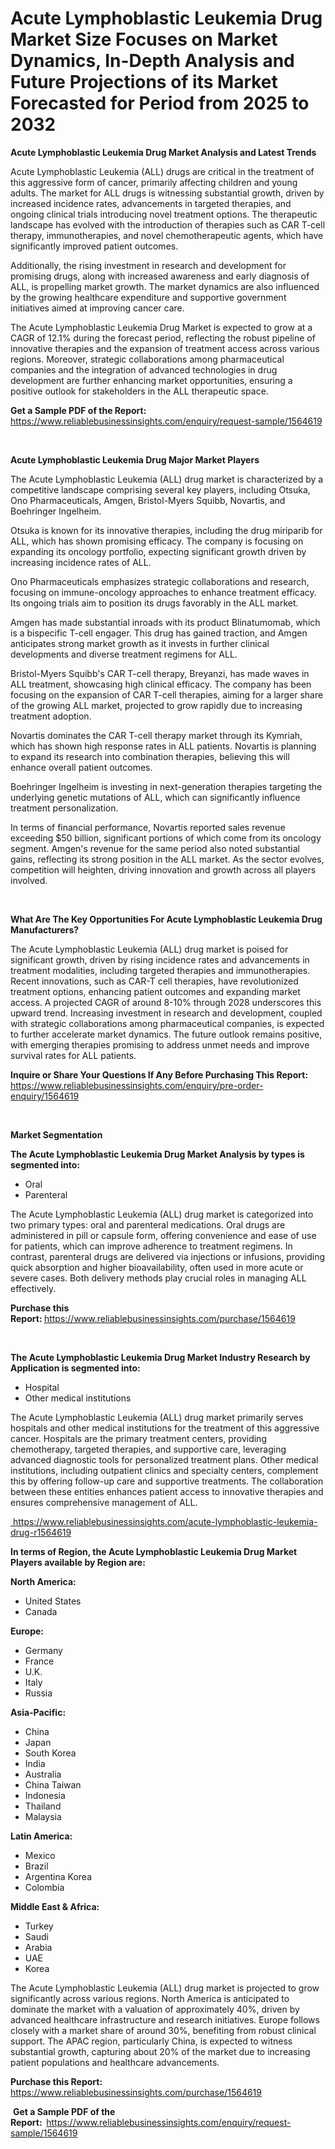 <p><h1>Acute Lymphoblastic Leukemia Drug Market Size Focuses on Market Dynamics, In-Depth Analysis and Future Projections of its Market Forecasted for Period from 2025 to 2032</h1></p><p><strong>Acute Lymphoblastic Leukemia Drug Market Analysis and Latest Trends</strong></p>
<p><p>Acute Lymphoblastic Leukemia (ALL) drugs are critical in the treatment of this aggressive form of cancer, primarily affecting children and young adults. The market for ALL drugs is witnessing substantial growth, driven by increased incidence rates, advancements in targeted therapies, and ongoing clinical trials introducing novel treatment options. The therapeutic landscape has evolved with the introduction of therapies such as CAR T-cell therapy, immunotherapies, and novel chemotherapeutic agents, which have significantly improved patient outcomes.</p><p>Additionally, the rising investment in research and development for promising drugs, along with increased awareness and early diagnosis of ALL, is propelling market growth. The market dynamics are also influenced by the growing healthcare expenditure and supportive government initiatives aimed at improving cancer care. </p><p>The Acute Lymphoblastic Leukemia Drug Market is expected to grow at a CAGR of 12.1% during the forecast period, reflecting the robust pipeline of innovative therapies and the expansion of treatment access across various regions. Moreover, strategic collaborations among pharmaceutical companies and the integration of advanced technologies in drug development are further enhancing market opportunities, ensuring a positive outlook for stakeholders in the ALL therapeutic space.</p></p>
<p><strong>Get a Sample PDF of the Report:&nbsp;</strong> <a href="https://www.reliablebusinessinsights.com/enquiry/request-sample/1564619?utm_campaign=2099&utm_medium=2&utm_source=Github&utm_content=ia&utm_term=19042025&utm_id=acute-lymphoblastic-leukemia-drug">https://www.reliablebusinessinsights.com/enquiry/request-sample/1564619</a></p>
<p>&nbsp;</p>
<p><strong>Acute Lymphoblastic Leukemia Drug Major Market Players</strong></p>
<p><p>The Acute Lymphoblastic Leukemia (ALL) drug market is characterized by a competitive landscape comprising several key players, including Otsuka, Ono Pharmaceuticals, Amgen, Bristol-Myers Squibb, Novartis, and Boehringer Ingelheim. </p><p>Otsuka is known for its innovative therapies, including the drug miriparib for ALL, which has shown promising efficacy. The company is focusing on expanding its oncology portfolio, expecting significant growth driven by increasing incidence rates of ALL.</p><p>Ono Pharmaceuticals emphasizes strategic collaborations and research, focusing on immune-oncology approaches to enhance treatment efficacy. Its ongoing trials aim to position its drugs favorably in the ALL market.</p><p>Amgen has made substantial inroads with its product Blinatumomab, which is a bispecific T-cell engager. This drug has gained traction, and Amgen anticipates strong market growth as it invests in further clinical developments and diverse treatment regimens for ALL.</p><p>Bristol-Myers Squibb's CAR T-cell therapy, Breyanzi, has made waves in ALL treatment, showcasing high clinical efficacy. The company has been focusing on the expansion of CAR T-cell therapies, aiming for a larger share of the growing ALL market, projected to grow rapidly due to increasing treatment adoption.</p><p>Novartis dominates the CAR T-cell therapy market through its Kymriah, which has shown high response rates in ALL patients. Novartis is planning to expand its research into combination therapies, believing this will enhance overall patient outcomes.</p><p>Boehringer Ingelheim is investing in next-generation therapies targeting the underlying genetic mutations of ALL, which can significantly influence treatment personalization.</p><p>In terms of financial performance, Novartis reported sales revenue exceeding $50 billion, significant portions of which come from its oncology segment. Amgen's revenue for the same period also noted substantial gains, reflecting its strong position in the ALL market. As the sector evolves, competition will heighten, driving innovation and growth across all players involved.</p></p>
<p>&nbsp;</p>
<p><strong>What Are The Key Opportunities For Acute Lymphoblastic Leukemia Drug Manufacturers?</strong></p>
<p><p>The Acute Lymphoblastic Leukemia (ALL) drug market is poised for significant growth, driven by rising incidence rates and advancements in treatment modalities, including targeted therapies and immunotherapies. Recent innovations, such as CAR-T cell therapies, have revolutionized treatment options, enhancing patient outcomes and expanding market access. A projected CAGR of around 8-10% through 2028 underscores this upward trend. Increasing investment in research and development, coupled with strategic collaborations among pharmaceutical companies, is expected to further accelerate market dynamics. The future outlook remains positive, with emerging therapies promising to address unmet needs and improve survival rates for ALL patients.</p></p>
<p><strong>Inquire or Share Your Questions If Any Before Purchasing This Report:</strong> <a href="https://www.reliablebusinessinsights.com/enquiry/pre-order-enquiry/1564619?utm_campaign=2099&utm_medium=2&utm_source=Github&utm_content=ia&utm_term=19042025&utm_id=acute-lymphoblastic-leukemia-drug">https://www.reliablebusinessinsights.com/enquiry/pre-order-enquiry/1564619</a></p>
<p>&nbsp;</p>
<p><strong>Market Segmentation</strong></p>
<p><strong>The Acute Lymphoblastic Leukemia Drug Market Analysis by types is segmented into:</strong></p>
<p><ul><li>Oral</li><li>Parenteral</li></ul></p>
<p><p>The Acute Lymphoblastic Leukemia (ALL) drug market is categorized into two primary types: oral and parenteral medications. Oral drugs are administered in pill or capsule form, offering convenience and ease of use for patients, which can improve adherence to treatment regimens. In contrast, parenteral drugs are delivered via injections or infusions, providing quick absorption and higher bioavailability, often used in more acute or severe cases. Both delivery methods play crucial roles in managing ALL effectively.</p></p>
<p><strong>Purchase this Report:&nbsp;</strong><a href="https://www.reliablebusinessinsights.com/purchase/1564619?utm_campaign=2099&utm_medium=2&utm_source=Github&utm_content=ia&utm_term=19042025&utm_id=acute-lymphoblastic-leukemia-drug">https://www.reliablebusinessinsights.com/purchase/1564619</a></p>
<p>&nbsp;</p>
<p><strong>The Acute Lymphoblastic Leukemia Drug Market Industry Research by Application is segmented into:</strong></p>
<p><ul><li>Hospital</li><li>Other medical institutions</li></ul></p>
<p><p>The Acute Lymphoblastic Leukemia (ALL) drug market primarily serves hospitals and other medical institutions for the treatment of this aggressive cancer. Hospitals are the primary treatment centers, providing chemotherapy, targeted therapies, and supportive care, leveraging advanced diagnostic tools for personalized treatment plans. Other medical institutions, including outpatient clinics and specialty centers, complement this by offering follow-up care and supportive treatments. The collaboration between these entities enhances patient access to innovative therapies and ensures comprehensive management of ALL.</p></p>
<p><a href="https://www.reliablebusinessinsights.com/acute-lymphoblastic-leukemia-drug-r1564619?utm_campaign=2099&utm_medium=2&utm_source=Github&utm_content=ia&utm_term=19042025&utm_id=acute-lymphoblastic-leukemia-drug">&nbsp;https://www.reliablebusinessinsights.com/acute-lymphoblastic-leukemia-drug-r1564619</a></p>
<p><strong>In terms of Region, the Acute Lymphoblastic Leukemia Drug Market Players available by Region are:</strong></p>
<p>
    <p> <strong> North America: </strong>
        <ul>
            <li>United States</li>
            <li>Canada</li>
        </ul>
        </p> 
    <p> <strong> Europe: </strong>
        <ul>
            <li>Germany</li>
            <li>France</li>
            <li>U.K.</li>
            <li>Italy</li>
            <li>Russia</li>
        </ul>
        </p> 
    <p> <strong> Asia-Pacific: </strong>
        <ul>
            <li>China</li>
            <li>Japan</li>
            <li>South Korea</li>
            <li>India</li>
            <li>Australia</li>
            <li>China Taiwan</li>
            <li>Indonesia</li>
            <li>Thailand</li>
            <li>Malaysia</li>
        </ul>
        </p> 
    <p> <strong> Latin America: </strong>
        <ul>
            <li>Mexico</li>
            <li>Brazil</li>
            <li>Argentina Korea</li>
            <li>Colombia</li>
        </ul>
        </p> 
    <p> <strong> Middle East & Africa: </strong>
        <ul>
            <li>Turkey</li>
            <li>Saudi</li>
            <li>Arabia</li>
            <li>UAE</li>
            <li>Korea</li>
        </ul>
    </p>
    </p>
<p><p>The Acute Lymphoblastic Leukemia (ALL) drug market is projected to grow significantly across various regions. North America is anticipated to dominate the market with a valuation of approximately 40%, driven by advanced healthcare infrastructure and research initiatives. Europe follows closely with a market share of around 30%, benefiting from robust clinical support. The APAC region, particularly China, is expected to witness substantial growth, capturing about 20% of the market due to increasing patient populations and healthcare advancements.</p></p>
<p><strong>Purchase this Report: </strong><a href="https://www.reliablebusinessinsights.com/purchase/1564619?utm_campaign=2099&utm_medium=2&utm_source=Github&utm_content=ia&utm_term=19042025&utm_id=acute-lymphoblastic-leukemia-drug">https://www.reliablebusinessinsights.com/purchase/1564619</a></p>
<p>&nbsp;<strong>Get a Sample PDF of the Report:&nbsp;&nbsp;</strong><a href="https://www.reliablebusinessinsights.com/enquiry/request-sample/1564619?utm_campaign=2099&utm_medium=2&utm_source=Github&utm_content=ia&utm_term=19042025&utm_id=acute-lymphoblastic-leukemia-drug">https://www.reliablebusinessinsights.com/enquiry/request-sample/1564619</a></p>
<p><strong></strong></p>
<p><p></p><p></p><p></p></p>